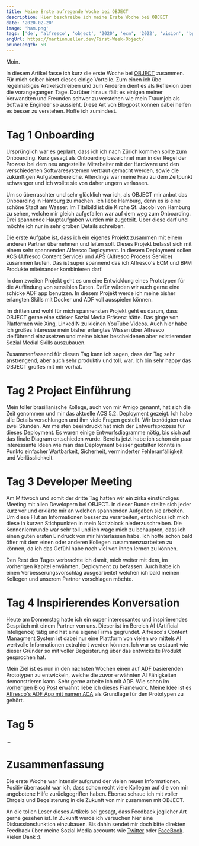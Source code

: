 ```yaml
---
title: Meine Erste aufregende Woche bei OBJECT
description: Hier beschreibe ich meine Erste Woche bei OBJECT
date: '2020-02-20'
image: 'ham.png'
tags: ['de', 'alfresco', 'object', '2020', 'ecm', '2022', 'vision', 'bpm', 'hamburg', 'onboarding']
engUrl: https://martinmueller.dev/First-Week-Object/
pruneLength: 50
---
```


Moin.

In diesem Artikel fasse ich kurz die erste Woche bei [OBJECT](https://www.object.ch) zusammen. Für mich selber bietet dieses einige Vorteile. Zum einen ich übe regelmäßiges Artikelschreiben und zum Anderen dient es als Reflexion über die vorangegangen Tage. Darüber hinaus fällt es einigen meiner Verwandten und Freunden schwer zu verstehen wie mein Traumjob als Software Engineer so aussieht. Diese Art von Blogpost können dabei helfen es besser zu verstehen. Hoffe ich zumindest.

# Tag 1 Onboarding

Ursprünglich war es geplant, dass ich ich nach Zürich kommen sollte zum Onboarding. Kurz gesagt als Onboarding bezeichnet man in der Regel der Prozess bei dem neu angestellte Mitarbeiter mit der Hardware und den verschiedenen Softwaresystemen vertraut gemacht werden, sowie die zukünftigen Aufgabenbereiche. Allerdings war meine Frau zu dem Zeitpunkt schwanger und ich wollte sie von daher ungern verlassen.

Um so überraschter und sehr glücklich war ich, als OBJECT mir anbot das Onboarding in Hamburg zu machen. Ich liebe Hamburg, denn es is eine schöne Stadt am Wasser. Im Titelbild ist die Kirche St. Jacobi von Hamburg zu sehen, welche mir gleich aufgefallen war auf dem weg zum Onboarding. Drei spannende Hauptaufgaben wurden mir zugeteilt. Über diese darf und möchte ich nur in sehr groben Details schreiben.

Die erste Aufgabe ist, dass ich ein eigenes Projekt zusammen mit einem anderen Partner übernehmen und leiten soll. Dieses Projekt befasst sich mit einem sehr spannenden Alfresco Deployment. In diesem Deployment sollen ACS (Alfresco Content Service) und APS (Alfresco Process Service) zusammen laufen. Das ist super spannend das ich Alfresco's ECM und BPM Produkte miteinander kombinieren darf.

In dem zweiten Projekt geht es um eine Entwicklung eines Prototypen für die Auffindung von sensiblen Daten. Dafür würden wir auch gerne eine schicke ADF app benutzen. In diesem Projekt werde ich meine bisher erlangten Skills mit Docker und ADF voll ausspielen können.

Im dritten und wohl für mich spannensten Projekt geht es darum, dass OBJECT gerne eine stärker Sozial Media Präsenz hätte. Das ginge von Platformen wie Xing, LinkedIN zu kleinen YouTube Videos. Auch hier habe ich großes Interesse mein bisher erlangtes Wissen über Alfresco zielführend einzusetzen und meine bisher bescheidenen aber existierenden Sozial Medial Skills auszubauen.

Zusammenfassend für diesen Tag kann ich sagen, dass der Tag sehr anstrengend, aber auch sehr produktiv und toll, war. Ich bin sehr happy das OBJECT großes mit mir vorhat.

# Tag 2 Project Einführung
Mein toller brasilianische Kollege, auch von mir Amigo genannt, hat sich die Zeit genommen und mir das aktuelle ACS 5.2. Deployment gezeigt. Ich habe alle Details verschlungen und ihm viele Fragen gestellt. Wir benötigten etwa zwei Stunden. Am meisten beeindruckt hat mich der Entwurfsprozess für dieses Deployment. Es waren einige Entwurfsdiagramme nötig, bis sich auf das finale Diagram entschieden wurde. Bereits jetzt habe ich schon ein paar interessante Ideen wie man das Deployment besser gestalten könnte in Punkto einfacher Wartbarkeit, Sicherheit, verminderter Fehleranfälligkeit und Verlässlichkeit.

# Tag 3 Developer Meeting
Am Mittwoch und somit der dritte Tag hatten wir ein zirka einstündiges Meeting mit allen Developern bei OBJECT. In dieser Runde stellte sich jeder kurz vor und erklärte mir an welchen spannenden Aufgaben sie arbeiten. Um diese Flut an Informationen besser zu verarbeiten, entschloss ich mich diese in kurzen Stichpunkten in mein Notizblock niederzuschreiben. Die Kennenlernrunde war sehr toll und ich wage mich zu behaupten, dass ich einen guten ersten Eindruck von mir hinterlassen habe. Ich hoffe schon bald öfter mit dem einen oder anderen Kollegen zusammenzuarbeiten zu können, da ich das Gefühl habe noch viel von ihnen lernen zu können.

Den Rest des Tages verbrachte ich damit, mich weiter mit dem, im vorherigen Kapitel erwähnten, Deployment zu befassen. Auch habe ich einen Verbesserungsvorschlag ausgearbeitet welchen ich bald meinen Kollegen und unserem Partner vorschlagen möchte.

# Tag 4 Inspirierendes Konversation
Heute am Donnerstag hatte ich ein super interessantes und inspirierendes Gespräch mit einem Partner von uns. Dieser ist im Bereich AI (Artificial Inteligence) tätig und hat eine eigene Firma gegründet. Alfresco's Content Managment System ist dabei nur eine Plattform von vielen wo mittels AI wertvolle Informationen extrahiert werden können. Ich war so erstaunt wie dieser Gründer so mit voller Begeisterung über das entwickelte Produkt gesprochen hat.

Mein Ziel ist es nun in den nächsten Wochen einen auf ADF basierenden Prototypen zu entwickeln, welche die zuvor erwähnten AI Fähigkeiten demonstrieren kann. Sehr gerne arbeite ich mit ADF. Wie schon im [vorherigen Blog Post](https://martinmueller.dev/Object-CH/) erwähnt liebe ich dieses Framework. Meine Idee ist es [Alfresco's ADF App mit namen ACA](https://github.com/Alfresco/alfresco-content-app) als Grundlage für den Prototypen zu gehört.

# Tag 5 
...

# Zusammenfassung
Die erste Woche war intensiv aufgrund der vielen neuen Informationen. Positiv überrascht war ich, dass schon recht viele Kollegen auf die von mir angebotene Hilfe zurückgegriffen haben. Ebenso schaue ich mit voller Ehrgeiz und Begeisterung in die Zukunft von mir zusammen mit OBJECT.

An die tollen Leser dieses Artikels sei gesagt, dass Feedback jeglicher Art gerne gesehen ist. In Zukunft werde ich versuchen hier eine Diskussionsfunktion einzubauen. Bis dahin sendet mir doch bitte direkten Feedback über meine Sozial Media accounts wie [Twitter](https://twitter.com/MartinMueller_) oder [FaceBook](https://www.facebook.com/martin.muller.10485). Vielen Dank :).
